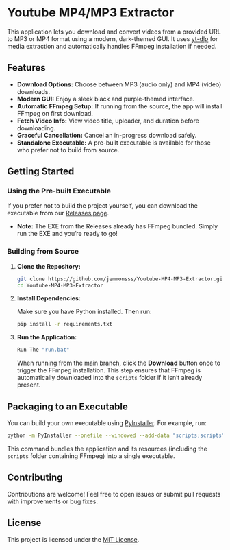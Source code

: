 

# Youtube MP4/MP3 Extractor

This application lets you download and convert videos from a provided URL to MP3 or MP4 format using a modern, dark-themed GUI. It uses [yt-dlp](https://github.com/yt-dlp/yt-dlp) for media extraction and automatically handles FFmpeg installation if needed.

## Features

- **Download Options:** Choose between MP3 (audio only) and MP4 (video) downloads.
- **Modern GUI:** Enjoy a sleek black and purple-themed interface.
- **Automatic FFmpeg Setup:** If running from the source, the app will install FFmpeg on first download.
- **Fetch Video Info:** View video title, uploader, and duration before downloading.
- **Graceful Cancellation:** Cancel an in-progress download safely.
- **Standalone Executable:** A pre-built executable is available for those who prefer not to build from source.

## Getting Started

### Using the Pre-built Executable

If you prefer not to build the project yourself, you can download the executable from our [Releases page](https://github.com/jemmonsss/Youtube-MP4-MP3-Extractor/releases/download/tag/Youtube-MP4-MP3-Extractor.exe).

- **Note:** The EXE from the Releases already has FFmpeg bundled. Simply run the EXE and you’re ready to go!

### Building from Source

1. **Clone the Repository:**

   ```bash
   git clone https://github.com/jemmonsss/Youtube-MP4-MP3-Extractor.git
   cd Youtube-MP4-MP3-Extractor
   ```

2. **Install Dependencies:**

   Make sure you have Python installed. Then run:
   
   ```bash
   pip install -r requirements.txt
   ```

3. **Run the Application:**

   ```bash
   Run The "run.bat"
   ```

   When running from the main branch, click the **Download** button once to trigger the FFmpeg installation. This step ensures that FFmpeg is automatically downloaded into the `scripts` folder if it isn’t already present.

## Packaging to an Executable

You can build your own executable using [PyInstaller](https://pyinstaller.org/). For example, run:

```bash
python -m PyInstaller --onefile --windowed --add-data "scripts;scripts" --icon="jslogo.png" main.py
```

This command bundles the application and its resources (including the `scripts` folder containing FFmpeg) into a single executable.

## Contributing

Contributions are welcome! Feel free to open issues or submit pull requests with improvements or bug fixes.

## License

This project is licensed under the [MIT License](LICENSE).

